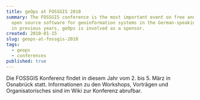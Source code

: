 ```yaml
---
title: geOps at FOSSGIS 2010
summary: The FOSSGIS conference is the most important event on free and
  open source software for geoinformation systems in the German-speaking world. As
  in previous years, geOps is involved as a sponsor.
created: 2010-01-15
slug: geops-at-fossgis-2010
tags:
  - geops
  - conferences
published: true
---
```

Die FOSSGIS Konferenz findet in diesem Jahr vom 2. bis 5. März in Osnabrück statt. Informationen zu den Workshops, Vorträgen und Organisatorisches sind im Wiki zur Konferenz abrufbar.
